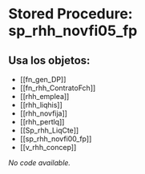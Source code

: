 # Stored Procedure: sp_rhh_novfi05_fp

## Usa los objetos:
- [[fn_gen_DP]]
- [[fn_rhh_ContratoFch]]
- [[rhh_emplea]]
- [[rhh_liqhis]]
- [[rhh_novfija]]
- [[rhh_pertlq]]
- [[Sp_rhh_LiqCte]]
- [[sp_rhh_novfi00_fp]]
- [[v_rhh_concep]]

*No code available.*
